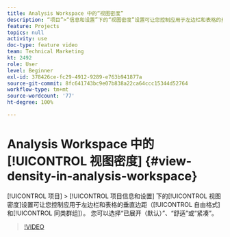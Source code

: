 ```yaml
---
title: Analysis Workspace 中的“视图密度”
description: “项目”>“信息和设置”下的“视图密度”设置可让您控制应用于左边栏和表格的垂直边距（自由格式和同类群组）。 您可以选择“已展开（默认）”、“舒适”或“紧凑”。
feature: Projects
topics: null
activity: use
doc-type: feature video
team: Technical Marketing
kt: 2492
role: User
level: Beginner
exl-id: 378426ce-fc29-4912-9289-e763b941877a
source-git-commit: 8fc641743bc9e07b838a22ca64ccc15344d52764
workflow-type: tm+mt
source-wordcount: '77'
ht-degree: 100%

---
```


# Analysis Workspace 中的[!UICONTROL 视图密度] {#view-density-in-analysis-workspace}

[!UICONTROL 项目] > [!UICONTROL 项目信息和设置] 下的[!UICONTROL 视图密度]设置可让您控制应用于左边栏和表格的垂直边距（[!UICONTROL 自由格式]和[!UICONTROL 同类群组]）。 您可以选择“已展开（默认）”、“舒适”或“紧凑”。

>[!VIDEO](https://video.tv.adobe.com/v/25963/?quality=12&learn=on)
